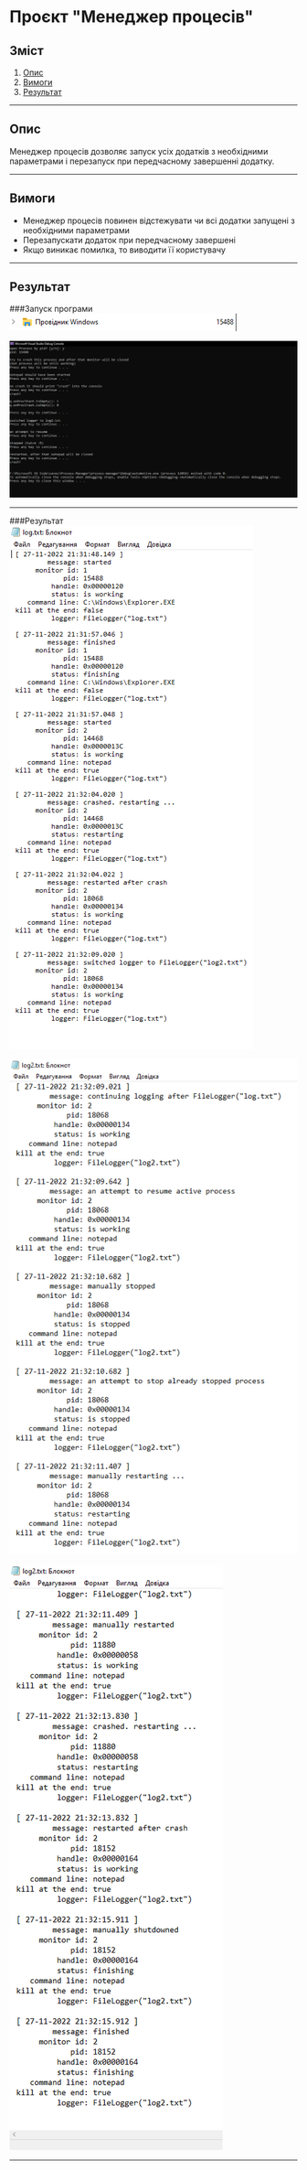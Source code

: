 # Проєкт "Менеджер процесів"
## Зміст
1. [Опис](#Опис)
2. [Вимоги](#Вимоги)
3. [Результат](#Результат)
____
## Опис
Менеджер процесів дозволяє запуск усіх додатків з необхідними параметрами і перезапуск при передчасному завершенні додатку.
____
## Вимоги
- Менеджер процесів повинен відстежувати чи всі додатки запущені з необхідними параметрами
- Перезапускати додаток при передчасному завершені
- Якщо виникає помилка, то виводити її користувачу
____
## Результат
###Запуск програми
<img src="./photo/start.png"></img>

<img src="./photo/start-1.png"></img>
____
###Результат
<img src="./photo/result-1.png"></img>

<img src="./photo/result-2.png"></img>

<img src="./photo/result-3.png"></img>
____
